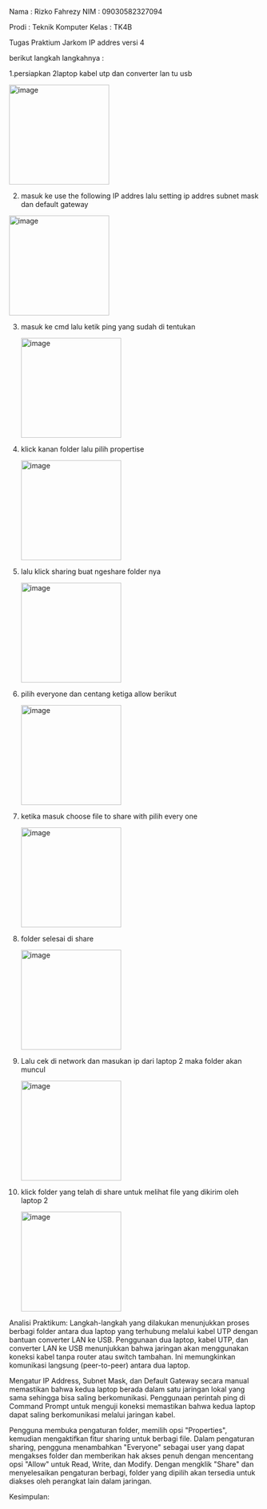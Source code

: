Nama : Rizko Fahrezy
NIM : 09030582327094

Prodi : Teknik Komputer
Kelas : TK4B 

Tugas Praktium Jarkom
IP addres versi 4

berikut langkah langkahnya : 

1.persiapkan 2laptop kabel utp dan converter lan tu usb

<img src="https://github.com/user-attachments/assets/b0e625b6-a028-4198-bd50-84fcc5b724de" alt="image"
width="200">

2. masuk ke use the following IP addres lalu setting ip addres subnet mask dan default gateway

<img src="https://github.com/user-attachments/assets/764b824d-15b6-426b-973f-b9fcf0b352d6" alt="image"
width="200">

3. masuk ke cmd lalu ketik ping yang sudah di tentukan
   
   <img src="https://github.com/user-attachments/assets/72d51527-0905-4cbc-bedb-ee21ed1cef7d" alt="image"
width="200">

4. klick kanan folder lalu pilih propertise
   
   <img src="https://github.com/user-attachments/assets/76835258-0dab-44d1-b94b-d755957bc08a" alt="image"
width="200">

5. lalu klick sharing buat ngeshare folder nya
   
   <img src="https://github.com/user-attachments/assets/cb164dbb-f20f-4758-ae1c-f9cba27a1047" alt="image"
width="200">

6. pilih everyone dan centang ketiga allow berikut
   
      <img src="https://github.com/user-attachments/assets/30b791b8-f80a-4c90-9206-ecddfd2c2a81" alt="image"
width="200">

7. ketika masuk choose file to share with pilih every one
   
    <img src="https://github.com/user-attachments/assets/543fe0ee-f6d6-4240-87b8-46a49450f189" alt="image"
width="200">


11. folder selesai di share
    
     <img src="https://github.com/user-attachments/assets/2890aec3-2328-42fb-b1ce-11b349ccc5a1" alt="image"
width="200">

12. Lalu cek di network dan masukan ip dari laptop 2 maka folder akan muncul
    
       <img src="https://github.com/user-attachments/assets/647548b4-b465-4024-a300-f505ee4f4c2b" alt="image"
width="200">

13. klick folder yang telah di share untuk melihat file yang dikirim oleh laptop 2

      <img src="https://github.com/user-attachments/assets/4812a0e9-5763-46d9-9088-0d3a506c72d2" alt="image"
width="200">

Analisi Praktikum:
Langkah-langkah yang dilakukan menunjukkan proses berbagi folder antara dua laptop yang terhubung melalui kabel UTP dengan bantuan converter LAN ke USB. Penggunaan dua laptop, kabel UTP, dan converter LAN ke USB menunjukkan bahwa jaringan akan menggunakan koneksi kabel tanpa router atau switch tambahan. Ini memungkinkan komunikasi langsung (peer-to-peer) antara dua laptop.

Mengatur IP Address, Subnet Mask, dan Default Gateway secara manual memastikan bahwa kedua laptop berada dalam satu jaringan lokal yang sama sehingga bisa saling berkomunikasi. Penggunaan perintah ping di Command Prompt untuk menguji koneksi memastikan bahwa kedua laptop dapat saling berkomunikasi melalui jaringan kabel.

Pengguna membuka pengaturan folder, memilih opsi "Properties", kemudian mengaktifkan fitur sharing untuk berbagi file. Dalam pengaturan sharing, pengguna menambahkan "Everyone" sebagai user yang dapat mengakses folder dan memberikan hak akses penuh dengan mencentang opsi "Allow" untuk Read, Write, dan Modify. Dengan mengklik "Share" dan menyelesaikan pengaturan berbagi, folder yang dipilih akan tersedia untuk diakses oleh perangkat lain dalam jaringan.

Kesimpulan:











 







